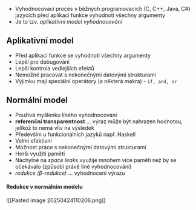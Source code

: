- Vyhodnocovací proces v běžných programovacích (C, C++, Java, C#) jazycích před aplikací funkce vyhodnotí všechny argumenty
- Je to tzv. *aplikativní model vyhodnocování*
## Aplikativní model
- Před aplikací funkce se vyhodnotí všechny argumenty
- Lepší pro debugování
- Lepší kontrola vedlejších efektů
- Nemožné pracovat s nekonečnými datovými strukturami
- Výjimku mají speciální operátory (a některá makra) - `if, and, or`

## Normální model
- Používá myšlenku líného vyhodnocování
- **referenční transparentnost** ... výraz může být nahrazen hodnotou, jelikož to nemá vliv na výsledek
- Především u funkcionálních jazyků např. Haskell
- Velmi efektivní
- Možnost práce s nekonečnými datovými strukturami
- Horší využití paměti
- Náchylné na *space leaks* využije mnohem více paměti než by se očekávalo (způsobí právě líné vyhodnocování)
- *redukce ($\beta$-redukce)* ... vyhodnocení výrazu
#### Redukce v normálním modelu
![[Pasted image 20250424110206.png]]